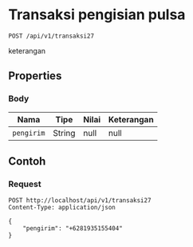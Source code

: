 # Transaksi pengisian pulsa
```http
POST /api/v1/transaksi27
```
keterangan
## Properties
### Body
Nama | Tipe | Nilai | Keterangan
--- | --- | --- | ---
<code>pengirim</code> | String | null | null
## Contoh
### Request
```http
POST http://localhost/api/v1/transaksi27
Content-Type: application/json

{
    "pengirim": "+6281935155404"
}


```
